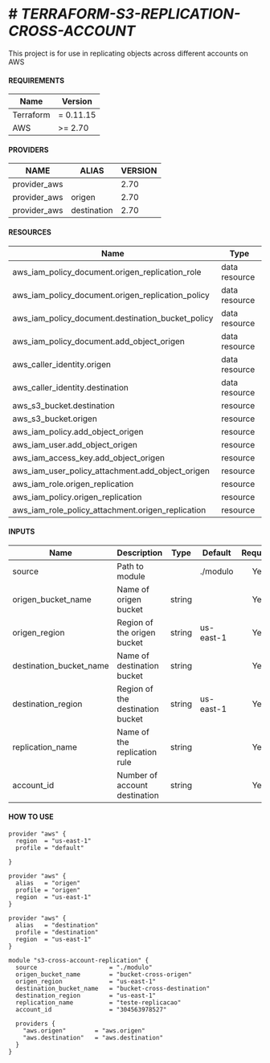 # # _TERRAFORM-S3-REPLICATION-CROSS-ACCOUNT_
This project is for use in replicating objects across different accounts on AWS
#### REQUIREMENTS

| Name | Version |
|------|---------|
|Terraform | = 0.11.15 |
| AWS | >= 2.70 |

#### PROVIDERS

| NAME | ALIAS | VERSION |
|------|---------|---------|
|provider_aws |  | 2.70
|provider_aws | origen | 2.70
|provider_aws | destination | 2.70

#### RESOURCES

| Name | Type |
|------|------|
| aws_iam_policy_document.origen_replication_role | data resource
| aws_iam_policy_document.origen_replication_policy | data resource
| aws_iam_policy_document.destination_bucket_policy | data resource
| aws_iam_policy_document.add_object_origen | data resource
| aws_caller_identity.origen | data resource
| aws_caller_identity.destination | data resource
| aws_s3_bucket.destination | resource
| aws_s3_bucket.origen | resource
| aws_iam_policy.add_object_origen | resource
| aws_iam_user.add_object_origen | resource
| aws_iam_access_key.add_object_origen | resource
| aws_iam_user_policy_attachment.add_object_origen | resource
| aws_iam_role.origen_replication | resource
| aws_iam_policy.origen_replication | resource
| aws_iam_role_policy_attachment.origen_replication | resource



#### INPUTS

| Name | Description | Type | Default | Required |
|------|-------------|------|---------|:--------:|
|source |Path to module | | ./modulo | Yes
|origen_bucket_name | Name of origen bucket| string | | Yes
|origen_region|Region of the origen bucket| string | us-east-1 | Yes
|destination_bucket_name | Name of destination bucket| string | | Yes
|destination_region|Region of the destination bucket| string | us-east-1 | Yes
|replication_name | Name of the replication rule| string | | Yes
|account_id | Number of account destination | string |  | Yes

#### HOW TO USE
```hcl
provider "aws" {
  region  = "us-east-1"
  profile = "default"

}

provider "aws" {
  alias   = "origen"
  profile = "origen"
  region  = "us-east-1"
}

provider "aws" {
  alias   = "destination"
  profile = "destination"
  region  = "us-east-1"
}

module "s3-cross-account-replication" {
  source                    = "./modulo"
  origen_bucket_name        = "bucket-cross-origen"
  origen_region             = "us-east-1"
  destination_bucket_name   = "bucket-cross-destination"
  destination_region        = "us-east-1"
  replication_name          = "teste-replicacao"
  account_id                = "304563978527"

  providers {
    "aws.origen"        = "aws.origen"
    "aws.destination"   = "aws.destination"
  }
}
```

